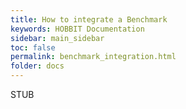 ```yaml
---
title: How to integrate a Benchmark
keywords: HOBBIT Documentation
sidebar: main_sidebar
toc: false
permalink: benchmark_integration.html
folder: docs
---
```


STUB